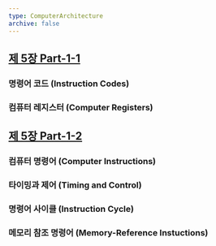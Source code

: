 ```yaml
---
type: ComputerArchitecture
archive: false
---
```

## [제 5장 Part-1-1](https://www.youtube.com/watch?v=vSnpYzCuwVY&list=PLc8fQ-m7b1hCHTT7VH2oo0Ng7Et096dYc&index=10)

### 명령어 코드 (Instruction Codes)

### 컴퓨터 레지스터 (Computer Registers)

## [제 5장 Part-1-2](https://www.youtube.com/watch?v=T2oKxvinK84&list=PLc8fQ-m7b1hCHTT7VH2oo0Ng7Et096dYc&index=11)

### 컴퓨터 명령어 (Computer Instructions)

### 타이밍과 제어 (Timing and Control)

### 명령어 사이클 (Instruction Cycle)

### 메모리 참조 명령어 (Memory-Reference Instuctions)